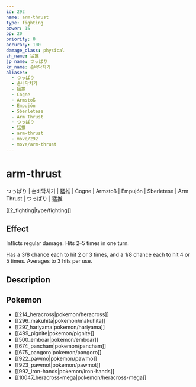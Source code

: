 ```yaml
---
id: 292
name: arm-thrust
type: fighting
power: 15
pp: 20
priority: 0
accuracy: 100
damage_class: physical
zh_name: 猛推
jp_name: つっぱり
kr_name: 손바닥치기
aliases:
  - つっぱり
  - 손바닥치기
  - 猛推
  - Cogne
  - Armstoß
  - Empujón
  - Sberletese
  - Arm Thrust
  - つっぱり
  - 猛推
  - arm-thrust
  - move/292
  - move/arm-thrust
---
```

# arm-thrust
    
つっぱり | 손바닥치기 | 猛推 | Cogne | Armstoß | Empujón | Sberletese | Arm Thrust | つっぱり | 猛推

[[2_fighting|type/fighting]]

## Effect

Inflicts regular damage.  Hits 2–5 times in one turn.

Has a 3/8 chance each to hit 2 or 3 times, and a 1/8 chance each to hit 4 or 5 times.  Averages to 3 hits per use.

## Description



## Pokemon

- [[214_heracross|pokemon/heracross]]
- [[296_makuhita|pokemon/makuhita]]
- [[297_hariyama|pokemon/hariyama]]
- [[499_pignite|pokemon/pignite]]
- [[500_emboar|pokemon/emboar]]
- [[674_pancham|pokemon/pancham]]
- [[675_pangoro|pokemon/pangoro]]
- [[922_pawmo|pokemon/pawmo]]
- [[923_pawmot|pokemon/pawmot]]
- [[992_iron-hands|pokemon/iron-hands]]
- [[10047_heracross-mega|pokemon/heracross-mega]]

